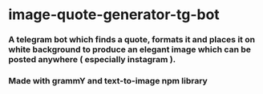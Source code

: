 # image-quote-generator-tg-bot

### A telegram bot which finds a quote, formats it and places it on white background to produce an elegant image which can be posted anywhere ( especially instagram ).
### Made with grammY and text-to-image npm library
